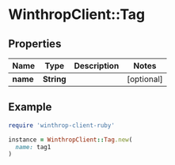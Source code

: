 # WinthropClient::Tag

## Properties

| Name | Type | Description | Notes |
| ---- | ---- | ----------- | ----- |
| **name** | **String** |  | [optional] |

## Example

```ruby
require 'winthrop-client-ruby'

instance = WinthropClient::Tag.new(
  name: tag1
)
```

